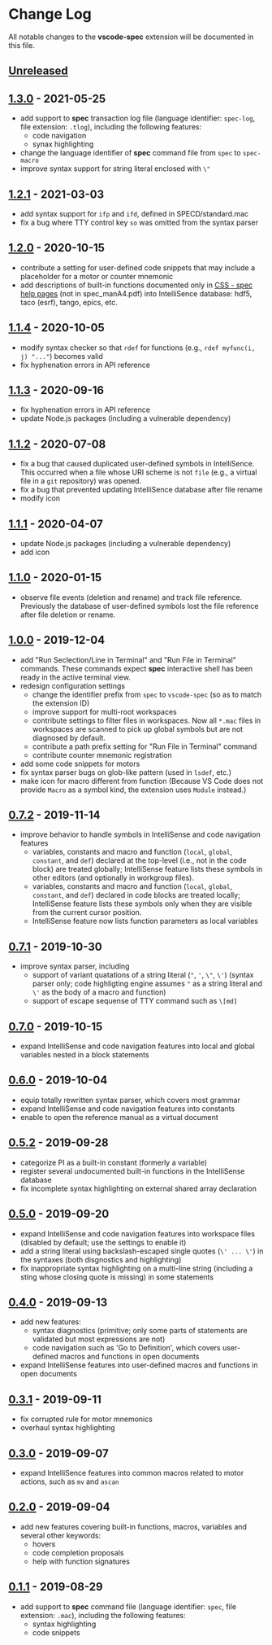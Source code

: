 # Change Log

All notable changes to the __vscode-spec__ extension will be documented in this file.

<!-- Check [Keep a Changelog](http://keepachangelog.com/) for recommendations on how to structure this file. -->

## [Unreleased]

## [1.3.0] - 2021-05-25

* add support to __spec__ transaction log file (language identifier: `spec-log`, file extension: `.tlog`), including the following features:
  * code navigation
  * synax highlighting
* change the language identifier of __spec__ command file from `spec` to `spec-macro`
* improve syntax support for string literal enclosed with `\"`

## [1.2.1] - 2021-03-03

* add syntax support for `ifp` and `ifd`, defined in SPECD/standard.mac
* fix a bug where TTY control key `so` was omitted from the syntax parser

## [1.2.0] - 2020-10-15

* contribute a setting for user-defined code snippets that may include a placeholder for a motor or counter mnemonic
* add descriptions of built-in functions documented only in [CSS - spec help pages](https://certif.com/spec_help/index.html) (not in spec_manA4.pdf) into IntelliSence database: hdf5, taco (esrf), tango, epics, etc.

## [1.1.4] - 2020-10-05

* modify syntax checker so that `rdef` for functions (e.g., `rdef myfunc(i, j) "..."`) becomes valid
* fix hyphenation errors in API reference

## [1.1.3] - 2020-09-16

* fix hyphenation errors in API reference
* update Node.js packages (including a vulnerable dependency)

## [1.1.2] - 2020-07-08

* fix a bug that caused duplicated user-defined symbols in IntelliSence. This occurred when a file whose URI scheme is not `file` (e.g., a virtual file in a `git` repository) was opened.
* fix a bug that prevented updating IntelliSence database after file rename
* modify icon

## [1.1.1] - 2020-04-07

* update Node.js packages (including a vulnerable dependency)
* add icon

## [1.1.0] - 2020-01-15

* observe file events (deletion and rename) and track file reference. Previously the database of user-defined symbols lost the file reference after file deletion or rename.

## [1.0.0] - 2019-12-04

* add "Run Seclection/Line in Terminal" and "Run File in Terminal" commands. These commands expect __spec__ interactive shell has been ready in the active terminal view.
* redesign configuration settings
  * change the identifier prefix from `spec` to `vscode-spec` (so as to match the extension ID)
  * improve support for multi-root workspaces
  * contribute settings to filter files in workspaces. Now all `*.mac` files in workspaces are scanned to pick up global symbols but are not diagnosed by default.
  * contribute a path prefix setting for "Run File in Terminal" command
  * contribute counter mnemonic registration
* add some code snippets for motors
* fix syntax parser bugs on glob-like pattern (used in `lsdef`, etc.)
* make icon for macro different from function (Because VS Code does not provide `Macro` as a symbol kind, the extension uses `Module` instead.)

## [0.7.2] - 2019-11-14

* improve behavior to handle symbols in IntelliSense and code navigation features
  * variables, constants and macro and function (`local`, `global`, `constant`, and `def`) declared at the top-level (i.e., not in the code block) are treated globally; IntelliSense feature lists these symbols in other editors (and optionally in workgroup files).
  * variables, constants and macro and function (`local`, `global`, `constant`, and `def`) declared in code blocks are treated locally; IntelliSense feature lists these symbols only when they are visible from the current cursor position.
  * IntelliSense feature now lists function parameters as local variables

## [0.7.1] - 2019-10-30

* improve syntax parser, including
  * support of variant quatations of a string literal (`"`, `'`, `\"`, `\'`) (syntax parser only; code highligting engine assumes `"` as a string literal and `\'` as the body of a macro and function)
  * support of escape sequense of TTY command such as `\[md]`

## [0.7.0] - 2019-10-15

* expand IntelliSense and code navigation features into local and global variables nested in a block statements

## [0.6.0] - 2019-10-04

* equip totally rewritten syntax parser, which covers most grammar
* expand IntelliSense and code navigation features into constants
* enable to open the reference manual as a virtual document

## [0.5.2] - 2019-09-28

* categorize PI as a built-in constant (formerly a variable)
* register several undocumented built-in functions in the IntelliSense database
* fix incomplete syntax highlighting on external shared array declaration

## [0.5.0] - 2019-09-20

* expand IntelliSense and code navigation features into workspace files (disabled by default; use the settings to enable it)
* add a string literal using backslash-escaped single quotes (`\' ... \'`) in the syntaxes (both disgnostics and highlighting)
* fix inappropriate syntax highlighting on a multi-line string (including a sting whose closing quote is missing) in some statements

## [0.4.0] - 2019-09-13

* add new features:
  * syntax diagnostics (primitive; only some parts of statements are validated but most expressions are not)
  * code navigation such as 'Go to Definition', which covers user-defined macros and functions in open documents
* expand IntelliSense features into user-defined macros and functions in open documents

## [0.3.1] - 2019-09-11

* fix corrupted rule for motor mnemonics
* overhaul syntax highlighting

## [0.3.0] - 2019-09-07

* expand IntelliSence features into common macros related to motor actions, such as `mv` and `ascan`

## [0.2.0] - 2019-09-04

* add new features covering built-in functions, macros, variables and several other keywords:
  * hovers
  * code completion proposals
  * help with function signatures

## [0.1.1] - 2019-08-29

* add support to __spec__ command file (language identifier: `spec`, file extension: `.mac`), including the following features:
  * syntax highlighting
  * code snippets

[Unreleased]: https://github.com/fujidana/vscode-spec/compare/v1.3.0...HEAD
[1.3.0]: https://github.com/fujidana/vscode-spec/compare/v1.2.1...v1.3.0
[1.2.1]: https://github.com/fujidana/vscode-spec/compare/v1.2.0...v1.2.1
[1.2.0]: https://github.com/fujidana/vscode-spec/compare/v1.1.4...v1.2.0
[1.1.4]: https://github.com/fujidana/vscode-spec/compare/v1.1.3...v1.1.4
[1.1.3]: https://github.com/fujidana/vscode-spec/compare/v1.1.2...v1.1.3
[1.1.2]: https://github.com/fujidana/vscode-spec/compare/v1.1.1...v1.1.2
[1.1.1]: https://github.com/fujidana/vscode-spec/compare/v1.1.0...v1.1.1
[1.1.0]: https://github.com/fujidana/vscode-spec/compare/v1.0.0...v1.1.0
[1.0.0]: https://github.com/fujidana/vscode-spec/compare/v0.7.2...v1.0.0
[0.7.2]: https://github.com/fujidana/vscode-spec/compare/v0.7.1...v0.7.2
[0.7.1]: https://github.com/fujidana/vscode-spec/compare/v0.7.0...v0.7.1
[0.7.0]: https://github.com/fujidana/vscode-spec/compare/v0.6.0...v0.7.0
[0.6.0]: https://github.com/fujidana/vscode-spec/compare/v0.5.2...v0.6.0
[0.5.2]: https://github.com/fujidana/vscode-spec/compare/v0.5.0...v0.5.2
[0.5.0]: https://github.com/fujidana/vscode-spec/compare/v0.4.0...v0.5.0
[0.4.0]: https://github.com/fujidana/vscode-spec/compare/v0.3.1...v0.4.0
[0.3.1]: https://github.com/fujidana/vscode-spec/compare/v0.3.0...v0.3.1
[0.3.0]: https://github.com/fujidana/vscode-spec/compare/v0.2.0...v0.3.0
[0.2.0]: https://github.com/fujidana/vscode-spec/compare/v0.1.1...v0.2.0
[0.1.1]: https://github.com/fujidana/vscode-spec/releases/tag/v0.1.1
